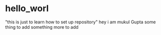 # hello_worl
"this is just to learn how to set up repository"
hey i am mukul Gupta
some thing to add 
something more to add
